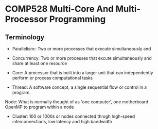 # COMP528 Multi-Core And Multi-Processor Programming

## Terminology

- Parallelism:: Two or more processes that execute simultaneously and

- Concurrency: Two or more processes that excute simultaneously and share at least one resource

- Core: A processor that is built into a larger unit that can independently perform or process computational tasks

- Thread: A software concept, a single sequential flow or control in a program.

Node: What is normally thought of as 'one computer', one motherboard OpenMP to program within a node

- Cluster: 100 or 1000s or nodes connected throgh high-speed interconnections, low latency and high bandwidth

